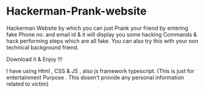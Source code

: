 # Hackerman-Prank-website
Hackerman Website by which you can just Prank your friend by entering fake Phone no. and email id & it will display you some hacking Commands 
& hack performing steps which are all fake.
You can also try this with your non technical background friend.

Download it & Enjoy !!!

I have using Html , CSS  &amp; JS , also js framework typescript.
(This is just for entertainment Purpose . This dosen't provide any personal information related to victim)
